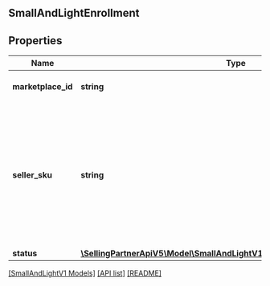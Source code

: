 ## SmallAndLightEnrollment

## Properties

Name | Type | Description | Notes
------------ | ------------- | ------------- | -------------
**marketplace_id** | **string** | A marketplace identifier. |
**seller_sku** | **string** | Identifies an item in the given marketplace. SellerSKU is qualified by the seller's SellerId, which is included with every operation that you submit. |
**status** | [**\SellingPartnerApiV5\Model\SmallAndLightV1\SmallAndLightEnrollmentStatus**](SmallAndLightEnrollmentStatus.md) |  |

[[SmallAndLightV1 Models]](../) [[API list]](../../Api) [[README]](../../../README.md)
